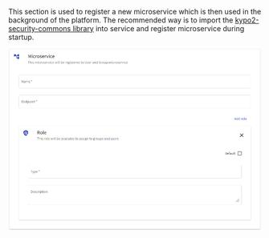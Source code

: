 This section is used to register a new microservice which is then used in the background of the platform. The recommended way is to import the [kypo2-security-commons library](https://gitlab.ics.muni.cz/kypo-crp/backend-java/kypo2-security-commons) into service and register microservice during startup.

![microservice-page](../../img/user-guide/administration-agenda/microservice-registration.png)
